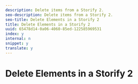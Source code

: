 ```yaml
---
description: Delete items from a Storify 2.
seo-description: Delete items from a Storify 2.
seo-title: Delete Elements in a Storify 2
title: Delete Elements in a Storify 2
uuid: 65478d14-0a06-4060-85ed-122585969531
index: y
internal: n
snippet: y
translate: y
---
```


# Delete Elements in a Storify 2

